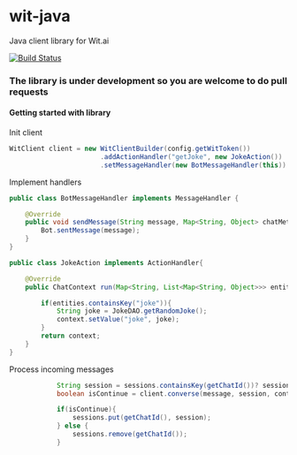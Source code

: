 # wit-java
Java client library for Wit.ai

[![Build Status](https://travis-ci.org/green-creeper/wit-java.svg?branch=master)](https://travis-ci.org/green-creeper/wit-java)

### The library is under development so you are welcome to do pull requests


#### Getting started with library

Init client

```java
WitClient client = new WitClientBuilder(config.getWitToken())
                       .addActionHandler("getJoke", new JokeAction())
                       .setMessageHandler(new BotMessageHandler(this)).build();
```

Implement handlers

```java
public class BotMessageHandler implements MessageHandler {

    @Override
    public void sendMessage(String message, Map<String, Object> chatMetadata) {
        Bot.sentMessage(message);
    }
}

public class JokeAction implements ActionHandler{

    @Override
    public ChatContext run(Map<String, List<Map<String, Object>>> entities, ChatContext context) {

        if(entities.containsKey("joke")){
            String joke = JokeDAO.getRandomJoke();
            context.setValue("joke", joke);
        }
        return context;
    }
}
```

Process incoming messages


```java
            String session = sessions.containsKey(getChatId())? sessions.get(getChatId()):UUID.randomUUID().toString();
            boolean isContinue = client.converse(message, session, context);

            if(isContinue){
                sessions.put(getChatId(), session);
            } else {
                sessions.remove(getChatId());
            }
```

